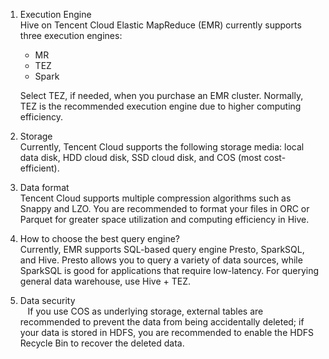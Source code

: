 1. Execution Engine  
    Hive on Tencent Cloud Elastic MapReduce (EMR) currently supports three execution engines:
    - MR
    - TEZ
    - Spark

   Select TEZ, if needed, when you purchase an EMR cluster. Normally, TEZ is the recommended execution engine due to higher computing efficiency.

2. Storage  
    Currently, Tencent Cloud supports the following storage media: local data disk, HDD cloud disk, SSD cloud disk, and COS (most cost-efficient).

3. Data format  
    Tencent Cloud supports multiple compression algorithms such as Snappy and LZO. You are recommended to format your files in ORC or Parquet for greater space utilization and computing efficiency in Hive.

4. How to choose the best query engine?  
    Currently, EMR supports SQL-based query engine Presto, SparkSQL, and Hive. Presto allows you to query a variety of data sources, while SparkSQL is good for applications that require low-latency. For querying general data warehouse, use Hive + TEZ.

5. Data security  
    If you use COS as underlying storage, external tables are recommended to prevent the data from being accidentally deleted; if your data is stored in HDFS, you are recommended to enable the HDFS Recycle Bin to recover the deleted data.
